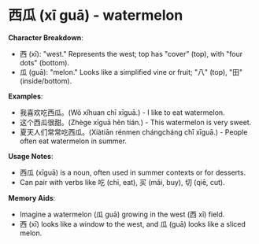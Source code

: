 # **西瓜 (xī guā) - watermelon**

**Character Breakdown**:  
- 西 (xī): "west." Represents the west; top has "cover" (top), with "four dots" (bottom).  
- 瓜 (guā): "melon." Looks like a simplified vine or fruit; "八" (top), "田" (inside/bottom).

**Examples**:  
- 我喜欢吃西瓜。(Wǒ xǐhuan chī xīguā.) - I like to eat watermelon.  
- 这个西瓜很甜。(Zhège xīguā hěn tián.) - This watermelon is very sweet.  
- 夏天人们常常吃西瓜。(Xiàtiān rénmen chángcháng chī xīguā.) - People often eat watermelon in summer.

**Usage Notes**:  
- 西瓜 (xīguā) is a noun, often used in summer contexts or for desserts.  
- Can pair with verbs like 吃 (chī, eat), 买 (mǎi, buy), 切 (qiē, cut).

**Memory Aids**:  
- Imagine a watermelon (瓜 guā) growing in the west (西 xī) field.  
- 西 (xī) looks like a window to the west, and 瓜 (guā) looks like a sliced melon.